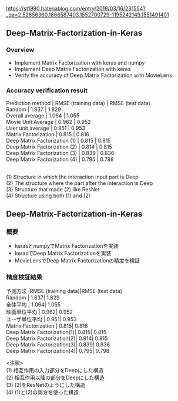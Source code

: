 https://st1990.hatenablog.com/entry/2019/03/16/231554?_ga=2.52856360.1866587403.1552700729-1195242149.1551491401<br>

## Deep-Matrix-Factorization-in-Keras<br>
### Overview<br>
- Implement Matrix Factorization with keras and numpy<br>
- Implement Deep Matrix Factorization with keras<br>
- Verify the accuracy of Deep Matrix Factorization with MovieLens<br>

### Accuracy verification result<br>
Prediction method | RMSE (training data) | RMSE (test data)<br>
Random | 1.837 | 1.829<br>
Overall average | 1.064 | 1.055<br>
Movie Unit Average | 0.962 | 0.952<br>
User unit average | 0.951 | 0.953<br>
Matrix Factorization | 0.815 | 0.816<br>
Deep Matrix Factorization (1) | 0.815 | 0.815<br>
Deep Matrix Factorization (2) | 0.814 | 0.815<br>
Deep Matrix Factorization (3) | 0.839 | 0.836<br>
Deep Matrix Factorization (4) | 0.795 | 0.798<br>

<Notes><br>
(1) Structure in which the interaction input part is Deep<br>
(2) The structure where the part after the interaction is Deep<br>
(3) Structure that made (2) like ResNet<br>
(4) Structure using both (1) and (2)<br>


## Deep-Matrix-Factorization-in-Keras<br>
### 概要<br>
- kerasとnumpyでMatrix Factorizationを実装<br>
- kerasでDeep Matrix Factorizationを実装<br>
- MovieLensでDeep Matrix Factorizationの精度を検証<br>

### 精度検証結果<br>
予測方法                     |RMSE (training data)|RMSE (test data)<br>
Random                      | 1.837| 1.829<br>
全体平均                     | 1.064| 1.055<br>
映画単位平均                 | 0.962| 0.952<br>
ユーザ単位平均               | 0.951| 0.953<br>
Matrix Factorization        | 0.815| 0.816<br>
Deep Matrix Factorization(1)| 0.815| 0.815<br>
Deep Matrix Factorization(2)| 0.814| 0.815<br>
Deep Matrix Factorization(3)| 0.839| 0.836<br>
Deep Matrix Factorization(4)| 0.795| 0.798<br>

<注釈><br>
(1) 相互作用の入力部分をDeepにした構造<br>
(2) 相互作用以降の部分をDeepにした構造<br>
(3) (2)をResNetのようにした構造<br>
(4) (1)と(2)の両方を使った構造<br>

